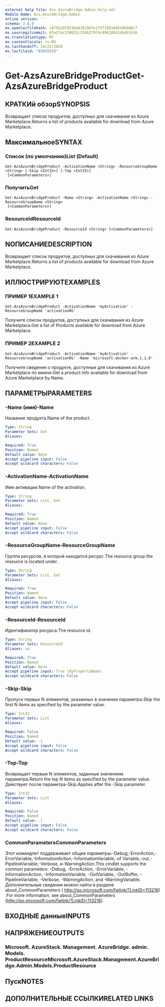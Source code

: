 ```yaml
---
external help file: Azs.AzureBridge.Admin-help.xml
Module Name: Azs.AzureBridge.Admin
online version: ''
schema: 2.0.0
ms.openlocfilehash: c875b28f6518a836296fe1f5f19910d549b880c7
ms.sourcegitcommit: 67e2fac338031c33db27974c89618b614b491b36
ms.translationtype: MT
ms.contentlocale: ru-RU
ms.lasthandoff: 10/22/2020
ms.locfileid: "93915533"
---
```

# <span data-ttu-id="62322-101">Get-AzsAzureBridgeProduct</span><span class="sxs-lookup"><span data-stu-id="62322-101">Get-AzsAzureBridgeProduct</span></span>

## <span data-ttu-id="62322-102">КРАТКИй обзор</span><span class="sxs-lookup"><span data-stu-id="62322-102">SYNOPSIS</span></span>
<span data-ttu-id="62322-103">Возвращает список продуктов, доступных для скачивания из Azure Marketplace.</span><span class="sxs-lookup"><span data-stu-id="62322-103">Returns a list of products available for download from Azure Marketplace.</span></span>

## <span data-ttu-id="62322-104">Максимальное</span><span class="sxs-lookup"><span data-stu-id="62322-104">SYNTAX</span></span>

### <span data-ttu-id="62322-105">Список (по умолчанию)</span><span class="sxs-lookup"><span data-stu-id="62322-105">List (Default)</span></span>
```
Get-AzsAzureBridgeProduct -ActivationName <String> -ResourceGroupName <String> [-Skip <Int32>] [-Top <Int32>]
 [<CommonParameters>]
```

### <span data-ttu-id="62322-106">Получить</span><span class="sxs-lookup"><span data-stu-id="62322-106">Get</span></span>
```
Get-AzsAzureBridgeProduct -Name <String> -ActivationName <String> -ResourceGroupName <String>
 [<CommonParameters>]
```

### <span data-ttu-id="62322-107">ResourceId</span><span class="sxs-lookup"><span data-stu-id="62322-107">ResourceId</span></span>
```
Get-AzsAzureBridgeProduct -ResourceId <String> [<CommonParameters>]
```

## <span data-ttu-id="62322-108">NОПИСАНИЕ</span><span class="sxs-lookup"><span data-stu-id="62322-108">DESCRIPTION</span></span>
<span data-ttu-id="62322-109">Возвращает список продуктов, доступных для скачивания из Azure Marketplace.</span><span class="sxs-lookup"><span data-stu-id="62322-109">Returns a list of products available for download from Azure Marketplace.</span></span>

## <span data-ttu-id="62322-110">ИЛЛЮСТРИРУЮТ</span><span class="sxs-lookup"><span data-stu-id="62322-110">EXAMPLES</span></span>

### <span data-ttu-id="62322-111">ПРИМЕР 1</span><span class="sxs-lookup"><span data-stu-id="62322-111">EXAMPLE 1</span></span>
```
Get-AzsAzureBridgeProduct -ActivationName 'myActivation' -ResourceGroupName 'activationRG'
```

<span data-ttu-id="62322-112">Получите список продуктов, доступных для скачивания из Azure Marketplace.</span><span class="sxs-lookup"><span data-stu-id="62322-112">Get a list of Products available for download from Azure Marketplace.</span></span>

### <span data-ttu-id="62322-113">ПРИМЕР 2</span><span class="sxs-lookup"><span data-stu-id="62322-113">EXAMPLE 2</span></span>
```
Get-AzsAzureBridgeProduct -ActivationName 'myActivation' -ResourceGroupName 'activationRG' -Name 'microsoft.docker-arm.1.1.0'
```

<span data-ttu-id="62322-114">Получите сведения о продукте, доступные для скачивания из Azure Marketplace по имени.</span><span class="sxs-lookup"><span data-stu-id="62322-114">Get a product info available for download from Azure Marketplace by Name.</span></span>

## <span data-ttu-id="62322-115">ПАРАМЕТРЫ</span><span class="sxs-lookup"><span data-stu-id="62322-115">PARAMETERS</span></span>

### <span data-ttu-id="62322-116">-Name (имя)</span><span class="sxs-lookup"><span data-stu-id="62322-116">-Name</span></span>
<span data-ttu-id="62322-117">Название продукта.</span><span class="sxs-lookup"><span data-stu-id="62322-117">Name of the product.</span></span>

```yaml
Type: String
Parameter Sets: Get
Aliases:

Required: True
Position: Named
Default value: None
Accept pipeline input: False
Accept wildcard characters: False
```

### <span data-ttu-id="62322-118">-ActivationName</span><span class="sxs-lookup"><span data-stu-id="62322-118">-ActivationName</span></span>
<span data-ttu-id="62322-119">Имя активации.</span><span class="sxs-lookup"><span data-stu-id="62322-119">Name of the activation.</span></span>

```yaml
Type: String
Parameter Sets: List, Get
Aliases:

Required: True
Position: Named
Default value: None
Accept pipeline input: False
Accept wildcard characters: False
```

### <span data-ttu-id="62322-120">-ResourceGroupName</span><span class="sxs-lookup"><span data-stu-id="62322-120">-ResourceGroupName</span></span>
<span data-ttu-id="62322-121">Группа ресурсов, в которой находится ресурс.</span><span class="sxs-lookup"><span data-stu-id="62322-121">The resource group the resource is located under.</span></span>

```yaml
Type: String
Parameter Sets: List, Get
Aliases:

Required: True
Position: Named
Default value: None
Accept pipeline input: False
Accept wildcard characters: False
```

### <span data-ttu-id="62322-122">-ResourceId</span><span class="sxs-lookup"><span data-stu-id="62322-122">-ResourceId</span></span>
<span data-ttu-id="62322-123">Идентификатор ресурса.</span><span class="sxs-lookup"><span data-stu-id="62322-123">The resource id.</span></span>

```yaml
Type: String
Parameter Sets: ResourceId
Aliases: id

Required: True
Position: Named
Default value: None
Accept pipeline input: True (ByPropertyName)
Accept wildcard characters: False
```

### <span data-ttu-id="62322-124">-Skip</span><span class="sxs-lookup"><span data-stu-id="62322-124">-Skip</span></span>
<span data-ttu-id="62322-125">Пропуск первых N элементов, указанных в значении параметра.</span><span class="sxs-lookup"><span data-stu-id="62322-125">Skip the first N items as specified by the parameter value.</span></span>

```yaml
Type: Int32
Parameter Sets: List
Aliases:

Required: False
Position: Named
Default value: -1
Accept pipeline input: False
Accept wildcard characters: False
```

### <span data-ttu-id="62322-126">-Top</span><span class="sxs-lookup"><span data-stu-id="62322-126">-Top</span></span>
<span data-ttu-id="62322-127">Возвращает первые N элементов, заданные значением параметра.</span><span class="sxs-lookup"><span data-stu-id="62322-127">Return the top N items as specified by the parameter value.</span></span>
<span data-ttu-id="62322-128">Действует после параметра-Skip.</span><span class="sxs-lookup"><span data-stu-id="62322-128">Applies after the -Skip parameter.</span></span>

```yaml
Type: Int32
Parameter Sets: List
Aliases:

Required: False
Position: Named
Default value: -1
Accept pipeline input: False
Accept wildcard characters: False
```

### <span data-ttu-id="62322-129">CommonParameters</span><span class="sxs-lookup"><span data-stu-id="62322-129">CommonParameters</span></span>
<span data-ttu-id="62322-130">Этот командлет поддерживает общие параметры:-Debug,-ErrorAction,-ErrorVariable,-InformationAction,-InformationVariable,-of Variable,-out,-PipelineVariable,-Verbose, и-WarningAction.</span><span class="sxs-lookup"><span data-stu-id="62322-130">This cmdlet supports the common parameters: -Debug, -ErrorAction, -ErrorVariable, -InformationAction, -InformationVariable, -OutVariable, -OutBuffer, -PipelineVariable, -Verbose, -WarningAction, and -WarningVariable.</span></span> <span data-ttu-id="62322-131">Дополнительные сведения можно найти в разделе about_CommonParameters ( http://go.microsoft.com/fwlink/?LinkID=113216) .</span><span class="sxs-lookup"><span data-stu-id="62322-131">For more information, see about_CommonParameters (http://go.microsoft.com/fwlink/?LinkID=113216).</span></span>

## <span data-ttu-id="62322-132">ВХОДНЫЕ данные</span><span class="sxs-lookup"><span data-stu-id="62322-132">INPUTS</span></span>

## <span data-ttu-id="62322-133">НАПРЯЖЕНИЕ</span><span class="sxs-lookup"><span data-stu-id="62322-133">OUTPUTS</span></span>

### <span data-ttu-id="62322-134">Microsoft. AzureStack. Management. AzureBridge. admin. Models. ProductResource</span><span class="sxs-lookup"><span data-stu-id="62322-134">Microsoft.AzureStack.Management.AzureBridge.Admin.Models.ProductResource</span></span>

## <span data-ttu-id="62322-135">Пуск</span><span class="sxs-lookup"><span data-stu-id="62322-135">NOTES</span></span>

## <span data-ttu-id="62322-136">ДОПОЛНИТЕЛЬНЫЕ ССЫЛКИ</span><span class="sxs-lookup"><span data-stu-id="62322-136">RELATED LINKS</span></span>
